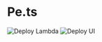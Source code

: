 Pe.ts
===

![Deploy Lambda](https://github.com/sohrab-/pets/workflows/Deploy%20Lambda/badge.svg) ![Deploy UI](https://github.com/sohrab-/pets/workflows/Deploy%20UI/badge.svg) 
